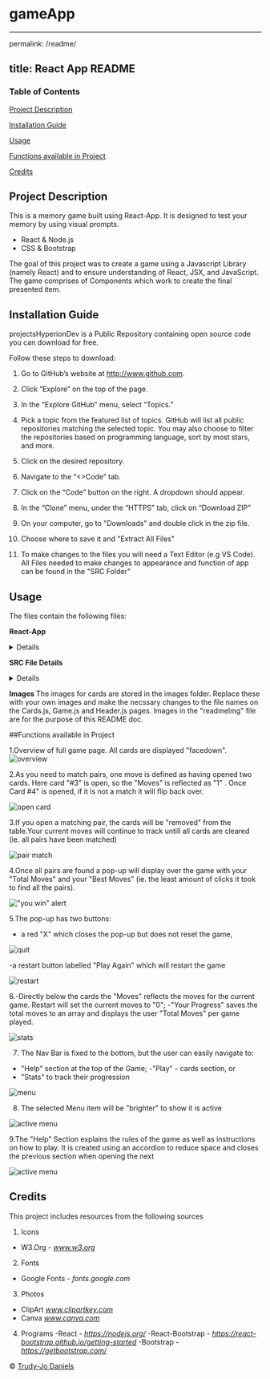 # gameApp
---
permalink: /readme/

title: React App README
---
### Table of Contents
 [Project Description](https://github.com/trudyjograce/gameApp/tree/master#project-description)
 
 [Installation Guide](https://github.com/trudyjograce/gameApp/tree/master#installation-guide)
 
 [Usage](https://github.com/trudyjograce/gameApp/tree/master#usage)

 [Functions available in Project](https://github.com/trudyjograce/gameApp/tree/master#usage)
 
 [Credits](https://github.com/trudyjograce/gameApp/tree/master#credits)



## Project Description
 This is a memory game built using React-App. It is designed to test your memory by  using visual prompts. 
* React & Node.js
* CSS & Bootstrap

The goal of this project was to create a game using a Javascript Library (namely React) and to ensure understanding of React, JSX, and JavaScript. The game comprises of Components which work to create the final presented item.

## Installation Guide
projectsHyperionDev is a Public Repository containing open source code you can download for free. 

Follow these steps to download:

1. Go to GitHub’s website at http://www.github.com.

2. Click “Explore” on the top of the page.

3. In the “Explore GitHub” menu, select “Topics.”

4. Pick a topic from the featured list of topics. GitHub will list all public repositories matching the selected topic. You may also choose to filter the repositories based on programming language, sort by most stars, and more.

5. Click on the desired repository. 

6. Navigate to the “<>Code” tab.

7. Click on the “Code” button on the right. A dropdown should appear.

8. In the “Clone” menu, under the “HTTPS” tab, click on “Download ZIP”

9. On your computer, go to "Downloads" and double click in the zip file.

10. Choose where to save it and "Extract All Files" 

11. To make changes to the files you will need a Text Editor (e.g VS Code). All Files needed to make changes to appearance and function of app can be found in the "SRC Folder"

## Usage

The files contain the following files:

**React-App** 
<details>
 <ul>
  <li>game-app</li>
<ul>
  <li>public</li>
  <li>src*</li>
  <li>package.json</li>
  <li>package-lock.json</li>
  <li>README.md</li>
</ul>
 </ul>
</details>

**SRC File Details**
<details>
 <ul>
  <li>Components</li>
<ul>
  <li>Cards.js</li>
  <li>EndGame.js</li>
  <li>Game.js</li>
  <li>Header.js</li>
  <li>Rules.js</li>
</ul>
  <li>Custom CSS</li>
  <li>Images</li>
  <li>Fonts</li>
 </ul>
</details>

**Images**
The images for cards are stored in the images folder. Replace these with your own images and make the necssary changes to the file names on the Cards.js, Game.js and Header.js pages. Images in the "readmeImg" file are for the purpose of this README doc.

##Functions available in Project

1.Overview of full game page. All cards are displayed "facedown".
 ![overview](https://github.com/trudyjograce/gameApp/blob/master/readmeImg/1-overview.JPG)


2.As you need to match pairs, one move is defined as having opened two cards. Here card "#3" is open, so the "Moves" is reflected as "1" . Once Card #4" is opened, if it is not a match it will flip back over.

![open card](https://github.com/trudyjograce/gameApp/blob/master/readmeImg/2-openCard.JPG)

3.If you open a matching pair, the cards will be "removed" from the table.Your current moves will continue to track untill all cards are cleared (ie. all pairs have been matched)

![pair match](https://github.com/trudyjograce/gameApp/blob/master/readmeImg/3-pairedMatch.jpg)

4.Once all pairs are found a pop-up will display over the game with your "Total Moves" and your "Best Moves" (ie. the least amount of clicks it took to find all the pairs).

!["you win" alert](https://github.com/trudyjograce/gameApp/blob/master/readmeImg/4-popUp.JPG)

5.The pop-up has two buttons: 
- a red "X" which closes the pop-up but does not reset the game,

![quit](https://github.com/trudyjograce/gameApp/blob/master/readmeImg/5-restartQuit.JPG )

-a restart button labelled "Play Again" which will restart the game   

![restart](https://github.com/trudyjograce/gameApp/blob/master/readmeImg/6-quitRestart.JPG )

6.-Directly below the cards the "Moves" reflects the moves for the current game. Restart will set the current moves to "0";
-"Your Progress" saves the total moves to an array and displays the user "Total Moves" per game played.

![stats](https://github.com/trudyjograce/gameApp/blob/master/readmeImg/7-gameStats.JPG)

7. The Nav Bar is fixed to the bottom, but the user can easily navigate to: 
- "Help" section at the top of the Game;
-"Play" - cards section, or
- "Stats" to track their progression 

![menu](https://github.com/trudyjograce/gameApp/blob/master/readmeImg/8-menu.JPG)

8. The selected Menu item will be "brighter" to show it is active

![active menu](https://github.com/trudyjograce/gameApp/blob/master/readmeImg/9-activeMenu.jpg)

9.The "Help" Section explains the rules of the game as well as instructions on how to play. It is created using an accordion to reduce space and closes the previous section when opening the next 

![active menu](https://github.com/trudyjograce/gameApp/blob/master/readmeImg/10-help.JPG)


## Credits
This project includes resources from the following sources

1. Icons
  - W3.Org - *www.w3.org*
2. Fonts 
  - Google Fonts - *fonts.google.com*
3. Photos
  - ClipArt *www.clipartkey.com*
  - Canva *www.canva.com*

4. Programs
  -React - *https://nodejs.org/*
  -React-Bootstrap - *https://react-bootstrap.github.io/getting-started*
  -Bootstrap - *https://getbootstrap.com/*
  
© [Trudy-Jo Daniels ](https://github.com/trudyjograce)
